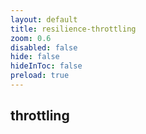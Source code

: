 ```yaml
---
layout: default 
title: resilience-throttling  
zoom: 0.6   
disabled: false 
hide: false 
hideInToc: false    
preload: true   
---
```

## throttling   
